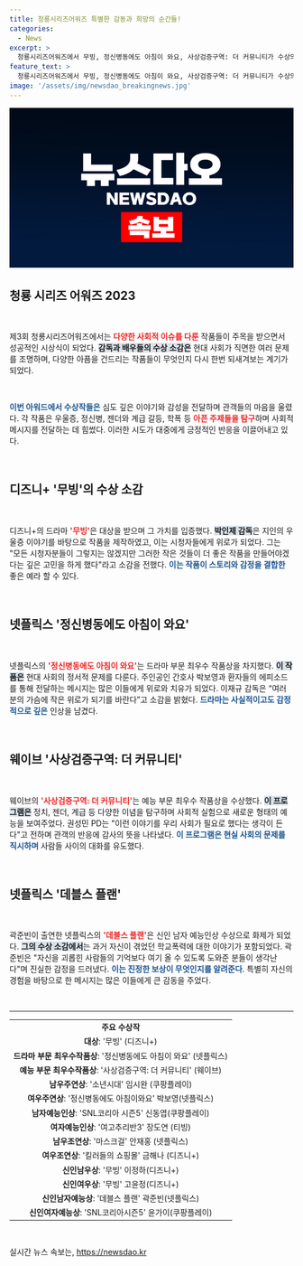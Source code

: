 ```yaml
---
title: 청룡시리즈어워즈 특별한 감동과 희망의 순간들!
categories:
  - News
excerpt: >
  청룡시리즈어워즈에서 무빙, 정신병동에도 아침이 와요, 사상검증구역: 더 커뮤니티가 수상의 영광을 안았습니다. 각 작품은 현대 사회의 아픔과 갈등을 진솔하게 다루며 관객들에게 깊은 감동을 선사했습니다.
feature_text: >
  청룡시리즈어워즈에서 무빙, 정신병동에도 아침이 와요, 사상검증구역: 더 커뮤니티가 수상의 영광을 안았습니다. 각 작품은 현대 사회의 아픔과 갈등을 진솔하게 다루며 관객들에게 깊은 감동을 선사했습니다.
image: '/assets/img/newsdao_breakingnews.jpg'
---
```


<p><img src="/assets/img/newsdao_breakingnews.jpg" alt="koreaapp 속보" /></p>

<h2 data-ke-size="size26">청룡 시리즈 어워즈 2023</h2>

<p data-ke-size="size16">&nbsp;</p>

<p>제3회 청룡시리즈어워즈에서는 <b><span style="color: #ee2323;">다양한 사회적 이슈를 다룬</span></b> 작품들이 주목을 받으면서 성공적인 시상식이 되었다. <b><span style="background-color: #21538527;">감독과 배우들의 수상 소감은</span></b> 현대 사회가 직면한 여러 문제를 조명하며, 다양한 아픔을 건드리는 작품들이 무엇인지 다시 한번 되새겨보는 계기가 되었다.</p>

<p data-ke-size="size16">&nbsp;</p>

<p><b><span style="color: #1a5490;">이번 아워드에서 수상작들은</span></b> 심도 깊은 이야기와 감성을 전달하며 관객들의 마음을 울렸다. 각 작품은 우울증, 정신병, 젠더와 계급 갈등, 학폭 등 <b><span style="color: #ee2323;">아픈 주제들을 탐구</span></b>하며 사회적 메시지를 전달하는 데 힘썼다. 이러한 시도가 대중에게 긍정적인 반응을 이끌어내고 있다.</p>

<p data-ke-size="size16">&nbsp;</p>

<h2 data-ke-size="size26">디즈니+ '무빙'의 수상 소감</h2>

<p data-ke-size="size16">&nbsp;</p>

<p>디즈니+의 드라마 <b><span style="color: #ee2323;">'무빙'</span></b>은 대상을 받으며 그 가치를 입증했다. <b><span style="background-color: #21538527;">박인제 감독</span></b>은 지인의 우울증 이야기를 바탕으로 작품을 제작하였고, 이는 시청자들에게 위로가 되었다. 그는 "모든 시청자분들이 그렇지는 않겠지만 그러한 작은 것들이 더 좋은 작품을 만들어야겠다는 깊은 고민을 하게 했다"라고 소감을 전했다. <b><span style="color: #1a5490;">이는 작품이 스토리와 감정을 결합한</span></b> 좋은 예라 할 수 있다.</p>

<p data-ke-size="size16">&nbsp;</p>

<h2 data-ke-size="size26">넷플릭스 '정신병동에도 아침이 와요'</h2>

<p data-ke-size="size16">&nbsp;</p>

<p>넷플릭스의 <b><span style="color: #ee2323;">'정신병동에도 아침이 와요'</span></b>는 드라마 부문 최우수 작품상을 차지했다. <b><span style="background-color: #21538527;">이 작품은</span></b> 현대 사회의 정서적 문제를 다룬다. 주인공인 간호사 박보영과 환자들의 에피소드를 통해 전달하는 메시지는 많은 이들에게 위로와 치유가 되었다. 이재규 감독은 “여러분의 가슴에 작은 위로가 되기를 바란다”고 소감을 밝혔다. <b><span style="color: #1a5490;">드라마는 사실적이고도 감정적으로 깊은</span></b> 인상을 남겼다.</p>

<p data-ke-size="size16">&nbsp;</p>

<h2 data-ke-size="size26">웨이브 '사상검증구역: 더 커뮤니티'</h2>

<p data-ke-size="size16">&nbsp;</p>

<p>웨이브의 <b><span style="color: #ee2323;">'사상검증구역: 더 커뮤니티'</span></b>는 예능 부문 최우수 작품상을 수상했다. <b><span style="background-color: #21538527;">이 프로그램은</span></b> 정치, 젠더, 계급 등 다양한 이념을 탐구하며 사회적 실험으로 새로운 형태의 예능을 보여주었다. 권성민 PD는 "이런 이야기를 우리 사회가 필요로 했다는 생각이 든다"고 전하며 관객의 반응에 감사의 뜻을 나타냈다. <b><span style="color: #1a5490;">이 프로그램은 현실 사회의 문제를 직시하며</span></b> 사람들 사이의 대화를 유도했다.</p>

<p data-ke-size="size16">&nbsp;</p>

<h2 data-ke-size="size26">넷플릭스 '데블스 플랜'</h2>

<p data-ke-size="size16">&nbsp;</p>

<p>곽준빈이 출연한 넷플릭스의 <b><span style="color: #ee2323;">'데블스 플랜'</span></b>은 신인 남자 예능인상 수상으로 화제가 되었다. <b><span style="background-color: #21538527;">그의 수상 소감에서</span></b>는 과거 자신이 겪었던 학교폭력에 대한 이야기가 포함되었다. 곽준빈은 "자신을 괴롭힌 사람들의 기억보다 여기 올 수 있도록 도와준 분들이 생각난다"며 진실한 감정을 드러냈다. <b><span style="color: #1a5490;">이는 진정한 보상이 무엇인지를 알려준다</span></b>. 특별히 자신의 경험을 바탕으로 한 메시지는 많은 이들에게 큰 감동을 주었다.</p>

<p data-ke-size="size16">&nbsp;</p>

<hr>

<table>
  <tr>
    <td style="text-align: center; height: 17px;"><b>주요 수상작</b></td>
  </tr>
  <tr>
    <td style="text-align: center; height: 17px;"><b>대상</b>: '무빙' (디즈니+)</td>
  </tr>
  <tr>
    <td style="text-align: center; height: 17px;"><b>드라마 부문 최우수작품상</b>: '정신병동에도 아침이 와요' (넷플릭스)</td>
  </tr>
  <tr>
    <td style="text-align: center; height: 17px;"><b>예능 부문 최우수작품상</b>: '사상검증구역: 더 커뮤니티' (웨이브)</td>
  </tr>
  <tr>
    <td style="text-align: center; height: 17px;"><b>남우주연상</b>: '소년시대' 임시완 (쿠팡플레이)</td>
  </tr>
  <tr>
    <td style="text-align: center; height: 17px;"><b>여우주연상</b>: '정신병동에도 아침이와요' 박보영(넷플릭스)</td>
  </tr>
  <tr>
    <td style="text-align: center; height: 17px;"><b>남자예능인상</b>: 'SNL코리아 시즌5' 신동엽(쿠팡플레이)</td>
  </tr>
  <tr>
    <td style="text-align: center; height: 17px;"><b>여자예능인상</b>: '여고추리반3' 장도연 (티빙)</td>
  </tr>
  <tr>
    <td style="text-align: center; height: 17px;"><b>남우조연상</b>: '마스크걸' 안재홍 (넷플릭스)</td>
  </tr>
  <tr>
    <td style="text-align: center; height: 17px;"><b>여우조연상</b>: '킬러들의 쇼핑몰' 금해나 (디즈니+)</td>
  </tr>
  <tr>
    <td style="text-align: center; height: 17px;"><b>신인남우상</b>: '무빙' 이정하(디즈니+)</td>
  </tr>
  <tr>
    <td style="text-align: center; height: 17px;"><b>신인여우상</b>: '무빙' 고윤정(디즈니+)</td>
  </tr>
  <tr>
    <td style="text-align: center; height: 17px;"><b>신인남자예능상</b>: '데블스 플랜' 곽준빈(넷플릭스)</td>
  </tr>
  <tr>
    <td style="text-align: center; height: 17px;"><b>신인여자예능상</b>: 'SNL코리아시즌5' 윤가이(쿠팡플레이)</td>
  </tr>
</table>

<p data-ke-size="size16">&nbsp;</p>
실시간 뉴스 속보는, <a href="https://newsdao.kr" rel="dofollow">https://newsdao.kr</a>


